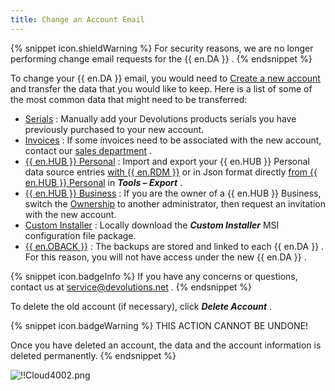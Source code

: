 ```yaml
---
title: Change an Account Email
---
```

{% snippet icon.shieldWarning %} 
For security reasons, we are no longer performing change email requests for the {{ en.DA }} . 
{% endsnippet %}
 
To change your {{ en.DA }} email, you would need to [Create a new account](/cloud/devolutions-account/create-devolutions-account/) and transfer the data that you would like to keep. Here is a list of some of the most common data that might need to be transferred:  

* [Serials](/cloud/portal/serials/) : Manually add your Devolutions products serials you have previously purchased to your new account. 
* [Invoices](/cloud/portal/invoices/) : If some invoices need to be associated with the new account, contact our [sales department](mailto:sales@devolutions.net) . 
* [{{ en.HUB }} Personal](/cloud/hub-personal/) : Import and export your {{ en.HUB }} Personal data source entries [with {{ en.RDM }}](/kb/remote-desktop-manager/how-to-articles/export-import-entries/) or in Json format directly [from {{ en.HUB }} Personal](/kb/password-hub/how-to-articles/import-export-data-hub-personal/) in ***Tools – Export*** . 
* [{{ en.HUB }} Business](/cloud/hub-business/) : If you are the owner of a {{ en.HUB }} Business, switch the [Ownership](/hub/web-interface/hub-overview/administration/management/users/hub-ownership/) to another administrator, then request an invitation with the new account. 
* [Custom Installer](/cloud/rdm-online-services/custom-installer/) : Locally download the ***Custom Installer*** MSI configuration file package. 
* [{{ en.OBACK }}](/cloud/rdm-online-services/online-backup/) : The backups are stored and linked to each {{ en.DA }} . For this reason, you will not have access under the new {{ en.DA }} .

{% snippet icon.badgeInfo %} 
If you have any concerns or questions, contact us at [service@devolutions.net](mailto:service@devolutions.net) . 
{% endsnippet %}  
 
To delete the old account (if necessary), click ***Delete Account*** . 

{% snippet icon.badgeWarning %} 
THIS ACTION CANNOT BE UNDONE!  

Once you have deleted an account, the data and the account information is deleted permanently. 
{% endsnippet %}  
 
![!!Cloud4002.png](https://webdevolutions.azureedge.net/docs/en/cloud/Cloud4002.png)
